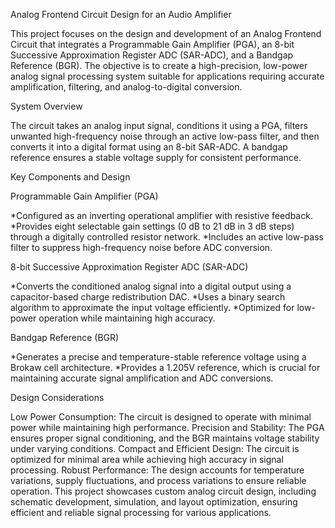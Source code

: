 Analog Frontend Circuit Design for an Audio Amplifier

This project focuses on the design and development of an Analog Frontend Circuit that integrates a Programmable Gain Amplifier (PGA), an 8-bit Successive Approximation Register ADC (SAR-ADC), and a Bandgap Reference (BGR). The objective is to create a high-precision, low-power analog signal processing system suitable for applications requiring accurate amplification, filtering, and analog-to-digital conversion.

System Overview

The circuit takes an analog input signal, conditions it using a PGA, filters unwanted high-frequency noise through an active low-pass filter, and then converts it into a digital format using an 8-bit SAR-ADC. A bandgap reference ensures a stable voltage supply for consistent performance.

Key Components and Design

Programmable Gain Amplifier (PGA)

*Configured as an inverting operational amplifier with resistive feedback.
*Provides eight selectable gain settings (0 dB to 21 dB in 3 dB steps) through a digitally controlled resistor network.
*Includes an active low-pass filter to suppress high-frequency noise before ADC conversion.

8-bit Successive Approximation Register ADC (SAR-ADC)

*Converts the conditioned analog signal into a digital output using a capacitor-based charge redistribution DAC.
*Uses a binary search algorithm to approximate the input voltage efficiently.
*Optimized for low-power operation while maintaining high accuracy.

Bandgap Reference (BGR)

*Generates a precise and temperature-stable reference voltage using a Brokaw cell architecture.
*Provides a 1.205V reference, which is crucial for maintaining accurate signal amplification and ADC conversions.

Design Considerations

Low Power Consumption: The circuit is designed to operate with minimal power while maintaining high performance.
Precision and Stability: The PGA ensures proper signal conditioning, and the BGR maintains voltage stability under varying conditions.
Compact and Efficient Design: The circuit is optimized for minimal area while achieving high accuracy in signal processing.
Robust Performance: The design accounts for temperature variations, supply fluctuations, and process variations to ensure reliable operation.
This project showcases custom analog circuit design, including schematic development, simulation, and layout optimization, ensuring efficient and reliable signal processing for various applications.
